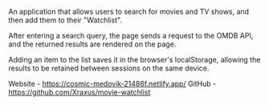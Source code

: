 An application that allows users to search for movies and TV shows, and then add them to their "Watchlist".

After entering a search query, the page sends a request to the OMDB API, and the returned results are rendered on the page.

Adding an item to the list saves it in the browser's localStorage, allowing the results to be retained between sessions on the same device.


Website - https://cosmic-medovik-21486f.netlify.app/
GitHub - https://github.com/Xraxus/movie-watchlist
